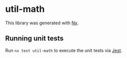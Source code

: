 # util-math

This library was generated with [Nx](https://nx.dev).

## Running unit tests

Run `nx test util-math` to execute the unit tests via [Jest](https://jestjs.io).
